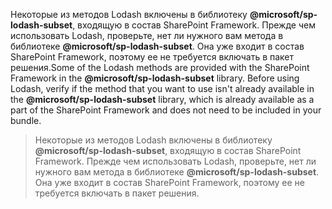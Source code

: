 <span data-ttu-id="056b4-p115">Некоторые из методов Lodash включены в библиотеку **@microsoft/sp-lodash-subset**, входящую в состав SharePoint Framework. Прежде чем использовать Lodash, проверьте, нет ли нужного вам метода в библиотеке **@microsoft/sp-lodash-subset**. Она уже входит в состав SharePoint Framework, поэтому ее не требуется включать в пакет решения.</span><span class="sxs-lookup"><span data-stu-id="056b4-p115">Some of the Lodash methods are provided with the SharePoint Framework in the **@microsoft/sp-lodash-subset** library. Before using Lodash, verify if the method that you want to use isn't already available in the **@microsoft/sp-lodash-subset** library, which is already available as a part of the SharePoint Framework and does not need to be included in your bundle.</span></span>

> Некоторые из методов Lodash включены в библиотеку **@microsoft/sp-lodash-subset**, входящую в состав SharePoint Framework. Прежде чем использовать Lodash, проверьте, нет ли нужного вам метода в библиотеке **@microsoft/sp-lodash-subset**. Она уже входит в состав SharePoint Framework, поэтому ее не требуется включать в пакет решения.
